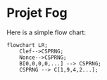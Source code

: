 # Projet Fog

Here is a simple flow chart:

```mermaid
flowchart LR;
    Clef-->CSPRNG;
    Nonce-->CSPRNG;
    B[0,0,0,0,...] --> CSPRNG;
    CSPRNG --> C[1,9,4,2...];
```